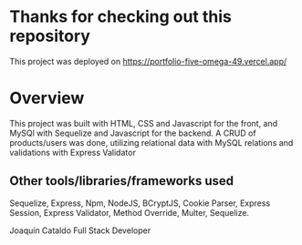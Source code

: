 # Thanks for checking out this repository

This project was deployed on https://portfolio-five-omega-49.vercel.app/

# Overview

This project was built with HTML, CSS and Javascript for the front, and MySQl with Sequelize and Javascript for the backend. A CRUD of products/users was done, utilizing relational data with MySQL relations and validations with Express Validator

## Other tools/libraries/frameworks used

Sequelize, Express, Npm, NodeJS, BCryptJS, Cookie Parser, Express Session, Express Validator, Method Override, Multer, Sequelize.

Joaquín Cataldo
Full Stack Developer

